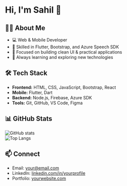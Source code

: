 # Hi, I'm Sahil 👋

## 👨‍💻 About Me
- 💻 Web & Mobile Developer
- 🚀 Skilled in Flutter, Bootstrap, and Azure Speech SDK
- 🎯 Focused on building clean UI & practical applications
- 🌱 Always learning and exploring new technologies

## 🛠️ Tech Stack
- **Frontend:** HTML, CSS, JavaScript, Bootstrap, React  
- **Mobile:** Flutter, Dart  
- **Backend:** Node.js, Firebase, Azure SDK  
- **Tools:** Git, GitHub, VS Code, Figma  

## 📊 GitHub Stats
![GitHub stats](https://github-readme-stats.vercel.app/api?username=YOUR_USERNAME&show_icons=true&theme=default)  
![Top Langs](https://github-readme-stats.vercel.app/api/top-langs/?username=YOUR_USERNAME&layout=compact&theme=default)

## 📫 Connect
- Email: your@email.com  
- LinkedIn: [linkedin.com/in/yourprofile](https://linkedin.com/in/yourprofile)  
- Portfolio: [yourwebsite.com](https://yourwebsite.com)
